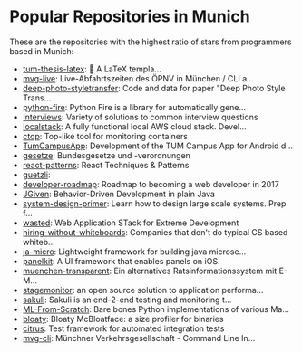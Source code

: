 # Popular Repositories in Munich

These are the repositories with the highest ratio of stars from programmers based in Munich:

- [tum-thesis-latex](https://github.com/fwalch/tum-thesis-latex): :notebook_with_decorative_cover: A LaTeX templa...
- [mvg-live](https://github.com/rmoriz/mvg-live): Live-Abfahrtszeiten des ÖPNV in München / CLI a...
- [deep-photo-styletransfer](https://github.com/luanfujun/deep-photo-styletransfer): Code and data for paper "Deep Photo Style Trans...
- [python-fire](https://github.com/google/python-fire): Python Fire is a library for automatically gene...
- [Interviews](https://github.com/kdn251/Interviews): Variety of solutions to common interview questions
- [localstack](https://github.com/atlassian/localstack): A fully functional local AWS cloud stack. Devel...
- [ctop](https://github.com/bcicen/ctop): Top-like tool for monitoring containers
- [TumCampusApp](https://github.com/TCA-Team/TumCampusApp): Development of the TUM Campus App for Android d...
- [gesetze](https://github.com/bundestag/gesetze): Bundesgesetze und -verordnungen
- [react-patterns](https://github.com/vasanthk/react-patterns): React Techniques & Patterns 
- [guetzli](https://github.com/google/guetzli): 
- [developer-roadmap](https://github.com/kamranahmedse/developer-roadmap): Roadmap to becoming a web developer in 2017
- [JGiven](https://github.com/TNG/JGiven): Behavior-Driven Development in plain Java
- [system-design-primer](https://github.com/donnemartin/system-design-primer): Learn how to design large scale systems. Prep f...
- [wasted](https://github.com/mayflower/wasted): Web Application STack for Extreme Development
- [hiring-without-whiteboards](https://github.com/poteto/hiring-without-whiteboards): Companies that don't do typical CS based whiteb...
- [ja-micro](https://github.com/Sixt/ja-micro): Lightweight framework for building java microse...
- [panelkit](https://github.com/louisdh/panelkit): A UI framework that enables panels on iOS.
- [muenchen-transparent](https://github.com/codeformunich/muenchen-transparent): Ein alternatives Ratsinformationssystem mit E-M...
- [stagemonitor](https://github.com/stagemonitor/stagemonitor): an open source solution to application performa...
- [sakuli](https://github.com/ConSol/sakuli): Sakuli is an end-2-end testing and monitoring t...
- [ML-From-Scratch](https://github.com/eriklindernoren/ML-From-Scratch): Bare bones Python implementations of various Ma...
- [bloaty](https://github.com/google/bloaty): Bloaty McBloatface: a size profiler for binaries
- [citrus](https://github.com/christophd/citrus): Test framework for automated integration tests
- [mvg-cli](https://github.com/entwicklerstube/mvg-cli): Münchner Verkehrsgesellschaft - Command Line In...
